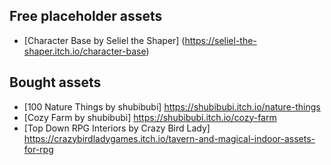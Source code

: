 ## Free placeholder assets
- [Character Base by Seliel the Shaper] (https://seliel-the-shaper.itch.io/character-base)

## Bought assets
- [100 Nature Things by shubibubi] https://shubibubi.itch.io/nature-things
- [Cozy Farm by shubibubi] https://shubibubi.itch.io/cozy-farm
- [Top Down RPG Interiors by Crazy Bird Lady] https://crazybirdladygames.itch.io/tavern-and-magical-indoor-assets-for-rpg
